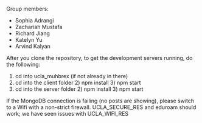 Group members: 
- Sophia Adrangi
- Zachariah Mustafa
- Richard Jiang
- Katelyn Yu
- Arvind Kalyan

After you clone the repository, to get the development servers running, do the following:

1.  cd into ucla_muhbrex (if not already in there) 
2.  cd into the client folder 2) npm install 3) npm start
3.  cd into the server folder 2) npm install 3) npm start

If the MongoDB connection is failing (no posts are showing), please switch to a Wifi with a non-strict firewall. UCLA_SECURE_RES and eduroam should work; we have seen 
issues with UCLA_WIFI_RES
